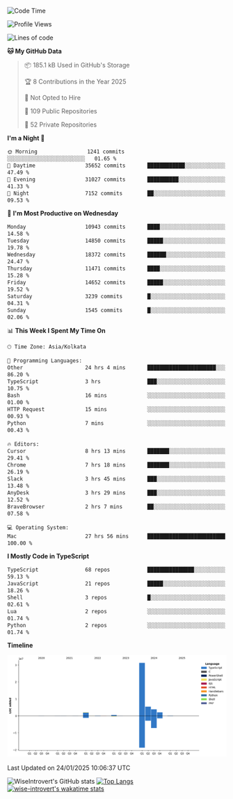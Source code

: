 <!--START_SECTION:waka-->
![Code Time](http://img.shields.io/badge/Code%20Time-2%2C162%20hrs%2035%20mins-blue)

![Profile Views](http://img.shields.io/badge/Profile%20Views-0-blue)

![Lines of code](https://img.shields.io/badge/From%20Hello%20World%20I%27ve%20Written-45.6%20million%20lines%20of%20code-blue)

**🐱 My GitHub Data** 

> 📦 185.1 kB Used in GitHub's Storage 
 > 
> 🏆 8 Contributions in the Year 2025
 > 
> 🚫 Not Opted to Hire
 > 
> 📜 109 Public Repositories 
 > 
> 🔑 52 Private Repositories 
 > 
**I'm a Night 🦉** 

```text
🌞 Morning                1241 commits        ░░░░░░░░░░░░░░░░░░░░░░░░░   01.65 % 
🌆 Daytime                35652 commits       ████████████░░░░░░░░░░░░░   47.49 % 
🌃 Evening                31027 commits       ██████████░░░░░░░░░░░░░░░   41.33 % 
🌙 Night                  7152 commits        ██░░░░░░░░░░░░░░░░░░░░░░░   09.53 % 
```
📅 **I'm Most Productive on Wednesday** 

```text
Monday                   10943 commits       ████░░░░░░░░░░░░░░░░░░░░░   14.58 % 
Tuesday                  14850 commits       █████░░░░░░░░░░░░░░░░░░░░   19.78 % 
Wednesday                18372 commits       ██████░░░░░░░░░░░░░░░░░░░   24.47 % 
Thursday                 11471 commits       ████░░░░░░░░░░░░░░░░░░░░░   15.28 % 
Friday                   14652 commits       █████░░░░░░░░░░░░░░░░░░░░   19.52 % 
Saturday                 3239 commits        █░░░░░░░░░░░░░░░░░░░░░░░░   04.31 % 
Sunday                   1545 commits        █░░░░░░░░░░░░░░░░░░░░░░░░   02.06 % 
```


📊 **This Week I Spent My Time On** 

```text
🕑︎ Time Zone: Asia/Kolkata

💬 Programming Languages: 
Other                    24 hrs 4 mins       ██████████████████████░░░   86.20 % 
TypeScript               3 hrs               ███░░░░░░░░░░░░░░░░░░░░░░   10.75 % 
Bash                     16 mins             ░░░░░░░░░░░░░░░░░░░░░░░░░   01.00 % 
HTTP Request             15 mins             ░░░░░░░░░░░░░░░░░░░░░░░░░   00.93 % 
Python                   7 mins              ░░░░░░░░░░░░░░░░░░░░░░░░░   00.43 % 

🔥 Editors: 
Cursor                   8 hrs 13 mins       ███████░░░░░░░░░░░░░░░░░░   29.41 % 
Chrome                   7 hrs 18 mins       ███████░░░░░░░░░░░░░░░░░░   26.19 % 
Slack                    3 hrs 45 mins       ███░░░░░░░░░░░░░░░░░░░░░░   13.48 % 
AnyDesk                  3 hrs 29 mins       ███░░░░░░░░░░░░░░░░░░░░░░   12.52 % 
BraveBrowser             2 hrs 7 mins        ██░░░░░░░░░░░░░░░░░░░░░░░   07.58 % 

💻 Operating System: 
Mac                      27 hrs 56 mins      █████████████████████████   100.00 % 
```

**I Mostly Code in TypeScript** 

```text
TypeScript               68 repos            ███████████████░░░░░░░░░░   59.13 % 
JavaScript               21 repos            █████░░░░░░░░░░░░░░░░░░░░   18.26 % 
Shell                    3 repos             █░░░░░░░░░░░░░░░░░░░░░░░░   02.61 % 
Lua                      2 repos             ░░░░░░░░░░░░░░░░░░░░░░░░░   01.74 % 
Python                   2 repos             ░░░░░░░░░░░░░░░░░░░░░░░░░   01.74 % 
```



**Timeline**

![Lines of Code chart](https://raw.githubusercontent.com/wise-introvert/wise-introvert/master/assets/bar_graph.png)


 Last Updated on 24/01/2025 10:06:37 UTC
<!--END_SECTION:waka-->

![WiseIntrovert's GitHub stats](https://github-readme-stats.vercel.app/api?username=wise-introvert&count_private=true&show_icons=true)
[![Top Langs](https://github-readme-stats.vercel.app/api/top-langs/?username=wise-introvert&langs_count=10)](https://github.com/anuraghazra/github-readme-stats)
[![wise-introvert's wakatime stats](https://github-readme-stats.vercel.app/api/wakatime?username=wiseintrovert)](https://github.com/anuraghazra/github-readme-stats)
